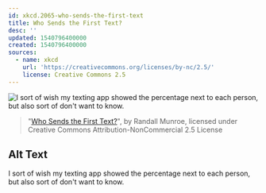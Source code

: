```yaml
---
id: xkcd.2065-who-sends-the-first-text
title: Who Sends the First Text?
desc: ''
updated: 1540796400000
created: 1540796400000
sources:
  - name: xkcd
    url: 'https://creativecommons.org/licenses/by-nc/2.5/'
    license: Creative Commons 2.5
---
```

![I sort of wish my texting app showed the percentage next to each person, but also sort of don't want to know.](https://imgs.xkcd.com/comics/who_sends_the_first_text.png)
> "[Who Sends the First Text?](https://xkcd.com/2065/)", by Randall Munroe, licensed under Creative Commons Attribution-NonCommercial 2.5 License

## Alt Text
I sort of wish my texting app showed the percentage next to each person, but also sort of don't want to know.
